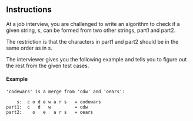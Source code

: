 ## Instructions

At a job interview, you are challenged to write an algorithm to check if a 
given string, s, can be formed from two other strings, part1 and part2.

The restriction is that the characters in part1 and part2 should be in the same 
order as in s.

The interviewer gives you the following example and tells you to figure out the 
rest from the given test cases.

#### Example

```
'codewars' is a merge from 'cdw' and 'oears':

    s:  c o d e w a r s   = codewars
part1:  c   d   w         = cdw
part2:    o   e   a r s   = oears
```